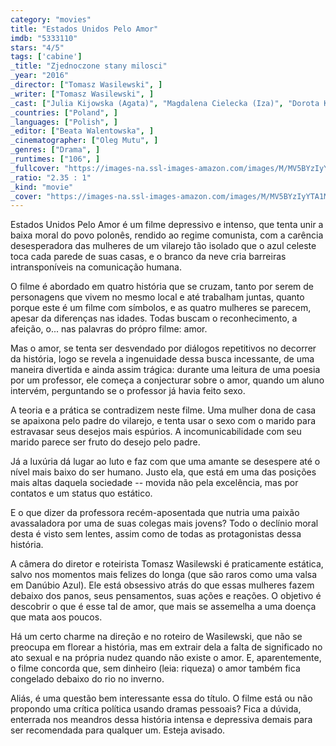 ```yaml
---
category: "movies"
title: "Estados Unidos Pelo Amor"
imdb: "5333110"
stars: "4/5"
tags: ['cabine']
_title: "Zjednoczone stany milosci"
_year: "2016"
_director: ["Tomasz Wasilewski", ]
_writer: ["Tomasz Wasilewski", ]
_cast: ["Julia Kijowska (Agata)", "Magdalena Cielecka (Iza)", "Dorota Kolak (Renata)", "Marta Nieradkiewicz (Marzena)", "Tomasz Tyndyk (Adam)", "Andrzej Chyra (Karol)", "Lukasz Simlat (Jacek)", "Marcin Czarnik (Robert)", "Jedrzej Wielecki (Piotrek)", ]
_countries: ["Poland", ]
_languages: ["Polish", ]
_editor: ["Beata Walentowska", ]
_cinematographer: ["Oleg Mutu", ]
_genres: ["Drama", ]
_runtimes: ["106", ]
_fullcover: "https://images-na.ssl-images-amazon.com/images/M/MV5BYzIyYTA1M2ItMGRiZC00ZjE5LTljOTctOGI4OTMwODAxMmY4XkEyXkFqcGdeQXVyMTc4MzI2NQ@@.jpg"
_ratio: "2.35 : 1"
_kind: "movie"
_cover: "https://images-na.ssl-images-amazon.com/images/M/MV5BYzIyYTA1M2ItMGRiZC00ZjE5LTljOTctOGI4OTMwODAxMmY4XkEyXkFqcGdeQXVyMTc4MzI2NQ@@._V1._SX95_SY140_.jpg"
---
```

Estados Unidos Pelo Amor é um filme depressivo e intenso, que tenta unir a baixa moral do povo polonês, rendido ao regime comunista, com a carência desesperadora das mulheres de um vilarejo tão isolado que o azul celeste toca cada parede de suas casas, e o branco da neve cria barreiras intransponíveis na comunicação humana.

O filme é abordado em quatro história que se cruzam, tanto por serem de personagens que vivem no mesmo local e até trabalham juntas, quanto porque este é um filme com símbolos, e as quatro mulheres se parecem, apesar da diferenças nas idades. Todas buscam o reconhecimento, a afeição, o... nas palavras do própro filme: amor.

Mas o amor, se tenta ser desvendado por diálogos repetitivos no decorrer da história, logo se revela a ingenuidade dessa busca incessante, de uma maneira divertida e ainda assim trágica: durante uma leitura de uma poesia por um professor, ele começa a conjecturar sobre o amor, quando um aluno intervém, perguntando se o professor já havia feito sexo.

A teoria e a prática se contradizem neste filme. Uma mulher dona de casa se apaixona pelo padre do vilarejo, e tenta usar o sexo com o marido para estravasar seus desejos mais espúrios. A incomunicabilidade com seu marido parece ser fruto do desejo pelo padre.

Já a luxúria dá lugar ao luto e faz com que uma amante se desespere até o nível mais baixo do ser humano. Justo ela, que está em uma das posições mais altas daquela sociedade -- movida não pela excelência, mas por contatos e um status quo estático.

E o que dizer da professora recém-aposentada que nutria uma paixão avassaladora por uma de suas colegas mais jovens? Todo o declínio moral desta é visto sem lentes, assim como de todas as protagonistas dessa história.

A câmera do diretor e roteirista Tomasz Wasilewski é praticamente estática, salvo nos momentos mais felizes do longa (que são raros como uma valsa em Danúbio Azul). Ele está obsessivo atrás do que essas mulheres fazem debaixo dos panos, seus pensamentos, suas ações e reações. O objetivo é descobrir o que é esse tal de amor, que mais se assemelha a uma doença que mata aos poucos.

Há um certo charme na direção e no roteiro de Wasilewski, que não se preocupa em florear a história, mas em extrair dela a falta de significado no ato sexual e na própria nudez quando não existe o amor. E, aparentemente, o filme concorda que, sem dinheiro (leia: riqueza) o amor também fica congelado debaixo do rio no inverno.

Aliás, é uma questão bem interessante essa do título. O filme está ou não propondo uma crítica política usando dramas pessoais? Fica a dúvida, enterrada nos meandros dessa história intensa e depressiva demais para ser recomendada para qualquer um. Esteja avisado.

